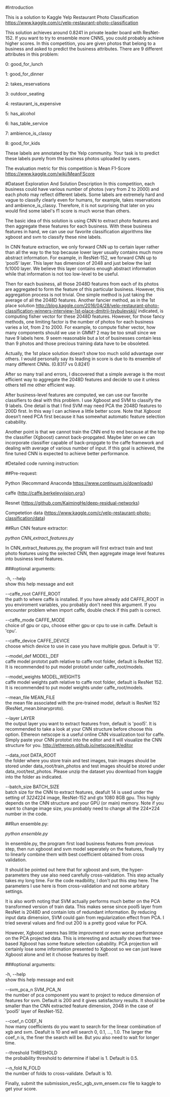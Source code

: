 #Introduction

This is a solution to Kaggle Yelp Restaurant Photo Classification https://www.kaggle.com/c/yelp-restaurant-photo-classification

This solution achieves around 0.8241 in private leader board with ResNet-152. If you want to try to ensemble more CNNS, you could probably achieve higher scores.
In this competition, you are given photos that belong to a business and asked to predict the business attributes. There are 9 different attributes in this problem:

0: good_for_lunch

1: good_for_dinner

2: takes_reservations

3: outdoor_seating

4: restaurant_is_expensive

5: has_alcohol

6: has_table_service

7: ambience_is_classy

8: good_for_kids

These labels are annotated by the Yelp community. Your task is to predict these labels purely from the business photos uploaded by users. 

The evaluation metric for this competition is Mean F1-Score https://www.kaggle.com/wiki/MeanFScore

#Dataset Exploration And Solution Description
In this competition, each business could have various number of photos (vary from 2 to 2000) and each photo may reflect different labels. Some labels are extremely hard and vague to classify clearly even for humans, for example, takes reservations and ambience_is_classy. Therefore, it is not surprising that later on you would find some label's f1 score is much worse than others.

The basic idea of this solution is using CNN to extract photo features and then aggregate these features for each business. With these business features in hand, we can use our favorite classification algorithms like xgboost and svm to classify these nine labels.

In CNN feature extraction, we only forward CNN up to certain layer rather than all the way to the top because lower layer usually contains much more abstract information. For example, in ResNet-152, we forward CNN up to ‘pool5’ layer. This layer has dimension of 2048 and just below the last fc1000 layer. We believe this layer contains enough abstract information while that information is not too low-level to be useful.

Then for each business, all those 2048D features from each of its photos are aggregated to form the feature of this particular business. However, this aggregation process is not trivial. One simple method is just taking the average of all the 2048D features. Another fancier method, as in the 1st place solution http://blog.kaggle.com/2016/04/28/yelp-restaurant-photo-classification-winners-interview-1st-place-dmitrii-tsybulevskii/ indicated, is computing fisher vector for these 2048D features. However, for those fancy methods, one limiting factor is the number of photos for each business varies a lot, from 2 to 2000. For example, to compute fisher vector, how many components should we use in GMM? 2 may be too small since we have 9 labels here. 9 seem reasonable but a lot of businesses contain less than 9 photos and those precious training data have to be obsoleted.

Actually, the 1st place solution doesn’t show too much solid advantage over others. I would personally say its leading in score is due to its ensemble of many different CNNs. (0.8317 vs 0.8241)

After so many trail and errors, I discovered that a simple average is the most efficient way to aggregate the 2048D features and decide to use it unless others tell me other efficient way.

After business-level features are computed, we can use our favorite classifiers to deal with this problem. I use Xgboost and SVM to classify the 9 labels. One detail is that I find SVM may need PCA the 2048D features to 200D first. In this way I can achieve a little better score. Note that Xgboost doesn’t need PCA first because it has somewhat automatic feature selection cabability.

Another point is that we cannot train the CNN end to end because at the top the classifier (Xgboost) cannot back-propgated. Maybe later on we can incorporate classifier capable of back-propgate to the caffe framework and dealing with average of various number of input. If this goal is achieved, the fine tuned CNN is expected to achieve better performance.

#Detailed code running instruction:

##Pre-request:

Python (Recommand Anaconda https://www.continuum.io/downloads)

caffe (http://caffe.berkeleyvision.org/)

Resnet (https://github.com/KaimingHe/deep-residual-networks)

Competetion data (https://www.kaggle.com/c/yelp-restaurant-photo-classification/data)

##Run CNN feature extractor: 

  *python CNN_extract_features.py*

In CNN_extract_features.py, the program will first extract train and test photo features using the selected CNN, then aggregate image level features into business level features.

###optional arguments:

  -h, --help<br />show this help message and exit
  
  --caffe_root CAFFE_ROOT<br />the path to where caffe is installed. If you have already add CAFFE_ROOT in you enviroment variables, you probably don't need this argument. If you encounter problem when import caffe, double check if this path is correct.
                        
  --caffe_mode CAFFE_MODE<br />choice of gpu or cpu, choose either gpu or cpu to use in caffe. Default is 'cpu'.
                        
  --caffe_device CAFFE_DEVICE<br />choose which device to use in case you have multiple gpus. Default is '0'.
                        
  --model_def MODEL_DEF<br />caffe model prototxt path relative to caffe root folder, default is ResNet 152. It is recommended to put model prototxt under caffe_root/models.
                        
  --model_weights MODEL_WEIGHTS<br />caffe model weights path relative to caffe root folder, default is ResNet 152. It is recommended to put model weights under caffe_root/models.
                        
  --mean_file MEAN_FILE<br />the mean file associated with the pre-trained model, default is ResNet 152 (ResNet_mean.binaryproto).
                        
  --layer LAYER<br />the output layer you want to extract features from, default is 'pool5'. It is recommended to take a look at your CNN structure before choose this option. Ethereon netscope is a useful online CNN visualization tool for caffe. Simply paste your CNN prototxt into the editor and it will visualize the CNN structure for you. http://ethereon.github.io/netscope/#/editor
  
  --data_root DATA_ROOT<br />the folder where you store train and test images, train images should be stored under data_root/train_photos and test images should be stored under data_root/test_photos. Please unzip the dataset you download from kaggle into the folder as indicated.
                        
  --batch_size BATCH_SIZE<br />batch size for the CNN to extract features, deafult 14 is used under the setting of 3*224*224 image, ResNet-152 and gtx 1080 8GB gpu. This highly depends on the CNN structure and your GPU (or main) memory. Note if you want to change image size, you probably need to change all the 224*224 number in the code.

##Run ensemble.py:

   *python ensemble.py*
   
In ensemble.py, the program first load business features from previous step, then run  xgboost and svm model seperately on the features, finally try to linearly combine them with best coefficient obtained from cross validation.

It should be pointed out here that for xgboost and svm, the hyper-parameters they use also need carefully cross-validation. This step actually takes my long time. For the code readbility, I don't put this step here. The parameters I use here is from cross-validation and not some arbitary settings.

It is also worth noting that SVM actually performs much better on the PCA transformed version of train data. This makes sense since pool5 layer from ResNet is 2048D and contain lots of redundant information. By reducing input data dimension, SVM could gain from regularization effect from PCA. I tried several values and find out 200 is a pretty good value for PCA.

However, Xgboost seems has little improvment or even worse performance on the PCA projected data. This is interesting and actually shows that tree-based Xgboost has some feature selection cabability. PCA projection will certainly lose some information presented to Xgboost so we can just leave Xgboost alone and let it choose features by itself.

###optional arguments:

  -h, --help<br />show this help message and exit
  
  --svm_pca_n SVM_PCA_N<br />the number of pca component you want to project to reduce dimension of features for svm. Default is 200 and it gives satisfactory results. It should be smaller than the CNN extracted feature dimension, 2048 in the case of 'pool5' layer of ResNet-152.
 
  --coef_n COEF_N<br />how many coefficients do you want to search for the linear combination of xgb and svm. Deafult is 10 and will search 0, 0.1, ..., 1.0. The larger the coef_n is, the finer the search will be. But you also need to wait for longer time.

  --threshold THRESHOLD<br />the probability threshold to determine if label is 1. Default is 0.5.
                        
  --n_fold N_FOLD<br />the number of folds to cross-validate. Default is 10.
  
Finally, submit the submission_res5c_xgb_svm_ensem.csv file to kaggle to get your score.
